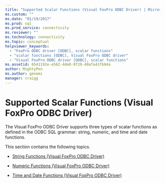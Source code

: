 ```yaml
---
title: "Supported Scalar Functions (Visual FoxPro ODBC Driver) | Microsoft Docs"
ms.custom: ""
ms.date: "01/19/2017"
ms.prod: sql
ms.prod_service: connectivity
ms.reviewer: ""
ms.technology: connectivity
ms.topic: conceptual
helpviewer_keywords: 
  - "FoxPro ODBC driver [ODBC], scalar functions"
  - "scalar functions [ODBC], Visual FoxPro ODBC driver"
  - "Visual FoxPro ODBC driver [ODBC], scalar functions"
ms.assetid: 6541192e-e562-4de0-9f20-40afa41fb84a
author: MightyPen
ms.author: genemi
manager: craigg
---
```

# Supported Scalar Functions (Visual FoxPro ODBC Driver)
The Visual FoxPro ODBC Driver supports three types of scalar functions as defined in the ODBC SQL grammar: string, numeric, and time and date functions.  
  
 This section contains the following topics.  
  
-   [String Functions (Visual FoxPro ODBC Driver)](../../odbc/microsoft/string-functions-visual-foxpro-odbc-driver.md)  
  
-   [Numeric Functions (Visual FoxPro ODBC Driver)](../../odbc/microsoft/numeric-functions-visual-foxpro-odbc-driver.md)  
  
-   [Time and Date Functions (Visual FoxPro ODBC Driver)](../../odbc/microsoft/time-and-date-functions-visual-foxpro-odbc-driver.md)
